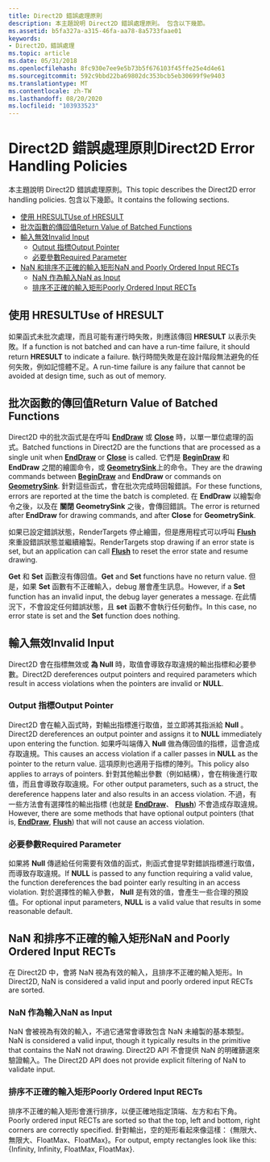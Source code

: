 ```yaml
---
title: Direct2D 錯誤處理原則
description: 本主題說明 Direct2D 錯誤處理原則。 包含以下幾節。
ms.assetid: b5fa327a-a315-46fa-aa78-8a5733faae01
keywords:
- Direct2D，錯誤處理
ms.topic: article
ms.date: 05/31/2018
ms.openlocfilehash: 8fc930e7ee9e5b73b5f676103f45ffe25e4d4e61
ms.sourcegitcommit: 592c9bbd22ba69802dc353bcb5eb30699f9e9403
ms.translationtype: MT
ms.contentlocale: zh-TW
ms.lasthandoff: 08/20/2020
ms.locfileid: "103933523"
---
```

# <a name="direct2d-error-handling-policies"></a><span data-ttu-id="18dc1-105">Direct2D 錯誤處理原則</span><span class="sxs-lookup"><span data-stu-id="18dc1-105">Direct2D Error Handling Policies</span></span>

<span data-ttu-id="18dc1-106">本主題說明 Direct2D 錯誤處理原則。</span><span class="sxs-lookup"><span data-stu-id="18dc1-106">This topic describes the Direct2D error handling policies.</span></span> <span data-ttu-id="18dc1-107">包含以下幾節。</span><span class="sxs-lookup"><span data-stu-id="18dc1-107">It contains the following sections.</span></span>

-   [<span data-ttu-id="18dc1-108">使用 HRESULT</span><span class="sxs-lookup"><span data-stu-id="18dc1-108">Use of HRESULT</span></span>](#use-of-hresult)
-   [<span data-ttu-id="18dc1-109">批次函數的傳回值</span><span class="sxs-lookup"><span data-stu-id="18dc1-109">Return Value of Batched Functions</span></span>](#return-value-of-batched-functions)
-   [<span data-ttu-id="18dc1-110">輸入無效</span><span class="sxs-lookup"><span data-stu-id="18dc1-110">Invalid Input</span></span>](#invalid-input)
    -   [<span data-ttu-id="18dc1-111">Output 指標</span><span class="sxs-lookup"><span data-stu-id="18dc1-111">Output Pointer</span></span>](#output-pointer)
    -   [<span data-ttu-id="18dc1-112">必要參數</span><span class="sxs-lookup"><span data-stu-id="18dc1-112">Required Parameter</span></span>](#required-parameter)
-   [<span data-ttu-id="18dc1-113">NaN 和排序不正確的輸入矩形</span><span class="sxs-lookup"><span data-stu-id="18dc1-113">NaN and Poorly Ordered Input RECTs</span></span>](#nan-and-poorly-ordered-input-rects)
    -   [<span data-ttu-id="18dc1-114">NaN 作為輸入</span><span class="sxs-lookup"><span data-stu-id="18dc1-114">NaN as Input</span></span>](#nan-as-input)
    -   [<span data-ttu-id="18dc1-115">排序不正確的輸入矩形</span><span class="sxs-lookup"><span data-stu-id="18dc1-115">Poorly Ordered Input RECTs</span></span>](#poorly-ordered-input-rects)

## <a name="use-of-hresult"></a><span data-ttu-id="18dc1-116">使用 HRESULT</span><span class="sxs-lookup"><span data-stu-id="18dc1-116">Use of HRESULT</span></span>

<span data-ttu-id="18dc1-117">如果函式未批次處理，而且可能有運行時失敗，則應該傳回 **HRESULT** 以表示失敗。</span><span class="sxs-lookup"><span data-stu-id="18dc1-117">If a function is not batched and can have a run-time failure, it should return **HRESULT** to indicate a failure.</span></span> <span data-ttu-id="18dc1-118">執行時間失敗是在設計階段無法避免的任何失敗，例如記憶體不足。</span><span class="sxs-lookup"><span data-stu-id="18dc1-118">A run-time failure is any failure that cannot be avoided at design time, such as out of memory.</span></span>

## <a name="return-value-of-batched-functions"></a><span data-ttu-id="18dc1-119">批次函數的傳回值</span><span class="sxs-lookup"><span data-stu-id="18dc1-119">Return Value of Batched Functions</span></span>

<span data-ttu-id="18dc1-120">Direct2D 中的批次函式是在呼叫 [**EndDraw**](/windows/win32/api/d2d1/nf-d2d1-id2d1rendertarget-enddraw) 或 [**Close**](/windows/win32/api/d2d1/nf-d2d1-id2d1simplifiedgeometrysink-close) 時，以單一單位處理的函式。</span><span class="sxs-lookup"><span data-stu-id="18dc1-120">Batched functions in Direct2D are the functions that are processed as a single unit when [**EndDraw**](/windows/win32/api/d2d1/nf-d2d1-id2d1rendertarget-enddraw) or [**Close**](/windows/win32/api/d2d1/nf-d2d1-id2d1simplifiedgeometrysink-close) is called.</span></span> <span data-ttu-id="18dc1-121">它們是 [**BeginDraw**](/windows/win32/api/d2d1/nf-d2d1-id2d1rendertarget-begindraw) 和 **EndDraw** 之間的繪圖命令，或 [**GeometrySink**](/windows/win32/api/d2d1/nn-d2d1-id2d1geometrysink)上的命令。</span><span class="sxs-lookup"><span data-stu-id="18dc1-121">They are the drawing commands between [**BeginDraw**](/windows/win32/api/d2d1/nf-d2d1-id2d1rendertarget-begindraw) and **EndDraw** or commands on [**GeometrySink**](/windows/win32/api/d2d1/nn-d2d1-id2d1geometrysink).</span></span> <span data-ttu-id="18dc1-122">針對這些函式，會在批次完成時回報錯誤。</span><span class="sxs-lookup"><span data-stu-id="18dc1-122">For these functions, errors are reported at the time the batch is completed.</span></span> <span data-ttu-id="18dc1-123">在 **EndDraw** 以繪製命令之後，以及在 **關閉** **GeometrySink** 之後，會傳回錯誤。</span><span class="sxs-lookup"><span data-stu-id="18dc1-123">The error is returned after **EndDraw** for drawing commands, and after **Close** for **GeometrySink**.</span></span>

<span data-ttu-id="18dc1-124">如果已設定錯誤狀態，RenderTargets 停止繪圖，但是應用程式可以呼叫 [**Flush**](/windows/win32/api/d2d1/nf-d2d1-id2d1rendertarget-flush) 來重設錯誤狀態並繼續繪製。</span><span class="sxs-lookup"><span data-stu-id="18dc1-124">RenderTargets stop drawing if an error state is set, but an application can call [**Flush**](/windows/win32/api/d2d1/nf-d2d1-id2d1rendertarget-flush) to reset the error state and resume drawing.</span></span>

<span data-ttu-id="18dc1-125">**Get** 和 **Set** 函數沒有傳回值。</span><span class="sxs-lookup"><span data-stu-id="18dc1-125">**Get** and **Set** functions have no return value.</span></span> <span data-ttu-id="18dc1-126">但是，如果 **Set** 函數有不正確輸入，debug 層會產生訊息。</span><span class="sxs-lookup"><span data-stu-id="18dc1-126">However, if a **Set** function has an invalid input, the debug layer generates a message.</span></span> <span data-ttu-id="18dc1-127">在此情況下，不會設定任何錯誤狀態，且 **set** 函數不會執行任何動作。</span><span class="sxs-lookup"><span data-stu-id="18dc1-127">In this case, no error state is set and the **Set** function does nothing.</span></span>

## <a name="invalid-input"></a><span data-ttu-id="18dc1-128">輸入無效</span><span class="sxs-lookup"><span data-stu-id="18dc1-128">Invalid Input</span></span>

<span data-ttu-id="18dc1-129">Direct2D 會在指標無效或 **為 Null** 時，取值會導致存取違規的輸出指標和必要參數。</span><span class="sxs-lookup"><span data-stu-id="18dc1-129">Direct2D dereferences output pointers and required parameters which result in access violations when the pointers are invalid or **NULL**.</span></span>

### <a name="output-pointer"></a><span data-ttu-id="18dc1-130">Output 指標</span><span class="sxs-lookup"><span data-stu-id="18dc1-130">Output Pointer</span></span>

<span data-ttu-id="18dc1-131">Direct2D 會在輸入函式時，對輸出指標進行取值，並立即將其指派給 **Null** 。</span><span class="sxs-lookup"><span data-stu-id="18dc1-131">Direct2D dereferences an output pointer and assigns it to **NULL** immediately upon entering the function.</span></span> <span data-ttu-id="18dc1-132">如果呼叫端傳入 **Null** 做為傳回值的指標，這會造成存取違規。</span><span class="sxs-lookup"><span data-stu-id="18dc1-132">This causes an access violation if a caller passes in **NULL** as the pointer to the return value.</span></span> <span data-ttu-id="18dc1-133">這項原則也適用于指標的陣列。</span><span class="sxs-lookup"><span data-stu-id="18dc1-133">This policy also applies to arrays of pointers.</span></span> <span data-ttu-id="18dc1-134">針對其他輸出參數（例如結構），會在稍後進行取值，而且會導致存取違規。</span><span class="sxs-lookup"><span data-stu-id="18dc1-134">For other output parameters, such as a struct, the dereference happens later and also results in an access violation.</span></span> <span data-ttu-id="18dc1-135">不過，有一些方法會有選擇性的輸出指標 (也就是 [**EndDraw**](/windows/win32/api/d2d1/nf-d2d1-id2d1rendertarget-enddraw)、 [**Flush**](/windows/win32/api/d2d1/nf-d2d1-id2d1rendertarget-flush)) 不會造成存取違規。</span><span class="sxs-lookup"><span data-stu-id="18dc1-135">However, there are some methods that have optional output pointers (that is, [**EndDraw**](/windows/win32/api/d2d1/nf-d2d1-id2d1rendertarget-enddraw), [**Flush**](/windows/win32/api/d2d1/nf-d2d1-id2d1rendertarget-flush)) that will not cause an access violation.</span></span>

### <a name="required-parameter"></a><span data-ttu-id="18dc1-136">必要參數</span><span class="sxs-lookup"><span data-stu-id="18dc1-136">Required Parameter</span></span>

<span data-ttu-id="18dc1-137">如果將 **Null** 傳遞給任何需要有效值的函式，則函式會提早對錯誤指標進行取值，而導致存取違規。</span><span class="sxs-lookup"><span data-stu-id="18dc1-137">If **NULL** is passed to any function requiring a valid value, the function dereferences the bad pointer early resulting in an access violation.</span></span> <span data-ttu-id="18dc1-138">對於選擇性的輸入參數， **Null** 是有效的值，會產生一些合理的預設值。</span><span class="sxs-lookup"><span data-stu-id="18dc1-138">For optional input parameters, **NULL** is a valid value that results in some reasonable default.</span></span>

## <a name="nan-and-poorly-ordered-input-rects"></a><span data-ttu-id="18dc1-139">NaN 和排序不正確的輸入矩形</span><span class="sxs-lookup"><span data-stu-id="18dc1-139">NaN and Poorly Ordered Input RECTs</span></span>

<span data-ttu-id="18dc1-140">在 Direct2D 中，會將 NaN 視為有效的輸入，且排序不正確的輸入矩形。</span><span class="sxs-lookup"><span data-stu-id="18dc1-140">In Direct2D, NaN is considered a valid input and poorly ordered input RECTs are sorted.</span></span>

### <a name="nan-as-input"></a><span data-ttu-id="18dc1-141">NaN 作為輸入</span><span class="sxs-lookup"><span data-stu-id="18dc1-141">NaN as Input</span></span>

<span data-ttu-id="18dc1-142">NaN 會被視為有效的輸入，不過它通常會導致包含 NaN 未繪製的基本類型。</span><span class="sxs-lookup"><span data-stu-id="18dc1-142">NaN is considered a valid input, though it typically results in the primitive that contains the NaN not drawing.</span></span> <span data-ttu-id="18dc1-143">Direct2D API 不會提供 NaN 的明確篩選來驗證輸入。</span><span class="sxs-lookup"><span data-stu-id="18dc1-143">The Direct2D API does not provide explicit filtering of NaN to validate input.</span></span>

### <a name="poorly-ordered-input-rects"></a><span data-ttu-id="18dc1-144">排序不正確的輸入矩形</span><span class="sxs-lookup"><span data-stu-id="18dc1-144">Poorly Ordered Input RECTs</span></span>

<span data-ttu-id="18dc1-145">排序不正確的輸入矩形會進行排序，以便正確地指定頂端、左方和右下角。</span><span class="sxs-lookup"><span data-stu-id="18dc1-145">Poorly ordered input RECTs are sorted so that the top, left and bottom, right corners are correctly specified.</span></span> <span data-ttu-id="18dc1-146">針對輸出，空的矩形看起來像這樣： {無限大、無限大、FloatMax、FloatMax}。</span><span class="sxs-lookup"><span data-stu-id="18dc1-146">For output, empty rectangles look like this: {Infinity, Infinity, FloatMax, FloatMax}.</span></span>

 

 